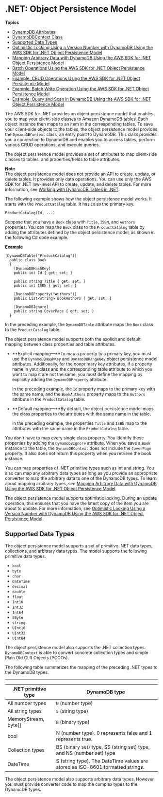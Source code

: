# \.NET: Object Persistence Model<a name="DotNetSDKHighLevel"></a>

**Topics**
+ [DynamoDB Attributes](DeclarativeTagsList.md)
+ [DynamoDBContext Class](DotNetDynamoDBContext.md)
+ [Supported Data Types](#DotNetDynamoDBContext.SupportedTypes)
+ [Optimistic Locking Using a Version Number with DynamoDB Using the AWS SDK for \.NET Object Persistence Model](DynamoDBContext.VersionSupport.md)
+ [Mapping Arbitrary Data with DynamoDB Using the AWS SDK for \.NET Object Persistence Model](DynamoDBContext.ArbitraryDataMapping.md)
+ [Batch Operations Using the AWS SDK for \.NET Object Persistence Model](DotNetDynamoDBContext.BatchOperations.md)
+ [Example: CRUD Operations Using the AWS SDK for \.NET Object Persistence Model](CRUDHighLevelExample1.md)
+ [Example: Batch Write Operation Using the AWS SDK for \.NET Object Persistence Model](orm-dotnet-batchoperations-example.md)
+ [Example: Query and Scan in DynamoDB Using the AWS SDK for \.NET Object Persistence Model](DynamoDBContext.QueryScan.md)

The AWS SDK for \.NET provides an object persistence model that enables you to map your client\-side classes to Amazon DynamoDB tables\. Each object instance then maps to an item in the corresponding tables\. To save your client\-side objects to the tables, the object persistence model provides the `DynamoDBContext` class, an entry point to DynamoDB\. This class provides you a connection to DynamoDB and enables you to access tables, perform various CRUD operations, and execute queries\.

The object persistence model provides a set of attributes to map client\-side classes to tables, and properties/fields to table attributes\.

**Note**  
The object persistence model does not provide an API to create, update, or delete tables\. It provides only data operations\. You can use only the AWS SDK for \.NET low\-level API to create, update, and delete tables\. For more information, see [Working with DynamoDB Tables in \.NET](LowLevelDotNetWorkingWithTables.md)\.

The following example shows how the object persistence model works\. It starts with the `ProductCatalog` table\. It has `Id` as the primary key\.

```
ProductCatalog(Id, ...)
```

Suppose that you have a `Book` class with `Title`, `ISBN`, and `Authors` properties\. You can map the `Book` class to the `ProductCatalog` table by adding the attributes defined by the object persistence model, as shown in the following C\# code example\.

**Example**  

```
[DynamoDBTable("ProductCatalog")]
  public class Book
  {
    [DynamoDBHashKey]   
    public int Id { get; set; }

    public string Title { get; set; }
    public int ISBN { get; set; }

    [DynamoDBProperty("Authors")]    
    public List<string> BookAuthors { get; set; }

    [DynamoDBIgnore]    
    public string CoverPage { get; set; }
  }
```

In the preceding example, the `DynamoDBTable` attribute maps the `Book` class to the `ProductCatalog` table\.

The object persistence model supports both the explicit and default mapping between class properties and table attributes\.
+ **Explicit mapping—**To map a property to a primary key, you must use the `DynamoDBHashKey` and `DynamoDBRangeKey` object persistence model attributes\. Additionally, for the nonprimary key attributes, if a property name in your class and the corresponding table attribute to which you want to map it are not the same, you must define the mapping by explicitly adding the `DynamoDBProperty` attribute\.

  In the preceding example, the `Id` property maps to the primary key with the same name, and the `BookAuthors` property maps to the `Authors` attribute in the `ProductCatalog` table\.
+ **Default mapping—**By default, the object persistence model maps the class properties to the attributes with the same name in the table\.

  In the preceding example, the properties `Title` and `ISBN` map to the attributes with the same name in the `ProductCatalog` table\.

You don't have to map every single class property\. You identify these properties by adding the `DynamoDBIgnore` attribute\. When you save a `Book` instance to the table, the `DynamoDBContext` does not include the `CoverPage` property\. It also does not return this property when you retrieve the book instance\.

You can map properties of \.NET primitive types such as int and string\. You also can map any arbitrary data types as long as you provide an appropriate converter to map the arbitrary data to one of the DynamoDB types\. To learn about mapping arbitrary types, see [Mapping Arbitrary Data with DynamoDB Using the AWS SDK for \.NET Object Persistence Model](DynamoDBContext.ArbitraryDataMapping.md)\.

The object persistence model supports optimistic locking\. During an update operation, this ensures that you have the latest copy of the item you are about to update\. For more information, see [Optimistic Locking Using a Version Number with DynamoDB Using the AWS SDK for \.NET Object Persistence Model](DynamoDBContext.VersionSupport.md)\.

## Supported Data Types<a name="DotNetDynamoDBContext.SupportedTypes"></a>

The object persistence model supports a set of primitive \.NET data types, collections, and arbitrary data types\. The model supports the following primitive data types\. 
+ `bool`
+ `byte` 
+ `char`
+ `DateTime`
+ `decimal`
+ `double`
+ `float`
+ `Int16`
+ `Int32`
+ `Int64`
+ `SByte`
+ `string`
+ `UInt16`
+ `UInt32`
+ `UInt64`

The object persistence model also supports the \.NET collection types\. `DynamoDBContext` is able to convert concrete collection types and simple Plain Old CLR Objects \(POCOs\)\.

The following table summarizes the mapping of the preceding \.NET types to the DynamoDB types\.


****  

| \.NET primitive type | DynamoDB type | 
| --- | --- | 
|  All number types  |  `N` \(number type\)  | 
|  All string types  |  `S` \(string type\)   | 
|  MemoryStream, byte\[\]  |  `B` \(binary type\)   | 
| bool | N \(number type\)\. 0 represents false and 1 represents true\. | 
| Collection types | BS \(binary set\) type, SS \(string set\) type, and NS \(number set\) type | 
| DateTime | S \(string type\)\. The DateTime values are stored as ISO\-8601 formatted strings\. | 

The object persistence model also supports arbitrary data types\. However, you must provide converter code to map the complex types to the DynamoDB types\.